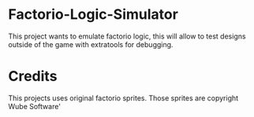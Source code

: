 # Factorio-Logic-Simulator
This project wants to emulate factorio logic, this will allow to test designs outside of the game with extratools for debugging. 

# Credits
This projects uses original factorio sprites. 
Those sprites are copyright Wube Software'